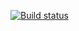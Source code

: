 [![Build status](https://ci.appveyor.com/api/projects/status/pk7d5j58x4bao2o2?svg=true)](https://ci.appveyor.com/project/Manchester85/card)
